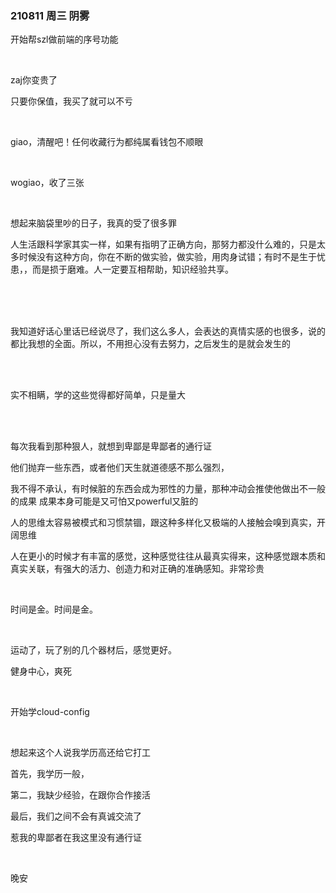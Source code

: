 ### 210811  周三  阴雾

开始帮szl做前端的序号功能

<br>

zaj你变贵了

只要你保值，我买了就可以不亏

<br>

giao，清醒吧！任何收藏行为都纯属看钱包不顺眼

<br>

wogiao，收了三张

<br>

想起来脑袋里吵的日子，我真的受了很多罪

人生活跟科学家其实一样，如果有指明了正确方向，那努力都没什么难的，只是太多时候没有这种方向，你在不断的做实验，做实验，用肉身试错；有时不是生于忧患，，而是损于磨难。人一定要互相帮助，知识经验共享。

<br><br><br>

我知道好话心里话已经说尽了，我们这么多人，会表达的真情实感的也很多，说的都比我想的全面。所以，不用担心没有去努力，之后发生的是就会发生的

<br><br>

实不相瞒，学的这些觉得都好简单，只是量大

<br><br>

每次我看到那种狠人，就想到卑鄙是卑鄙者的通行证

他们抛弃一些东西，或者他们天生就道德感不那么强烈，

我不得不承认，有时候脏的东西会成为邪性的力量，那种冲动会推使他做出不一般的成果 成果本身可能是又可怕又powerful又脏的

人的思维太容易被模式和习惯禁锢，跟这种多样化又极端的人接触会嗅到真实，开阔思维

人在更小的时候才有丰富的感觉，这种感觉往往从最真实得来，这种感觉跟本质和真实关联，有强大的活力、创造力和对正确的准确感知。非常珍贵

<br>

时间是金。时间是金。

<br>

运动了，玩了别的几个器材后，感觉更好。

健身中心，爽死

<br>

开始学cloud-config

<br>

想起来这个人说我学历高还给它打工

首先，我学历一般，

第二，我缺少经验，在跟你合作接活

最后，我们之间不会有真诚交流了

惹我的卑鄙者在我这里没有通行证

<br>

晚安







